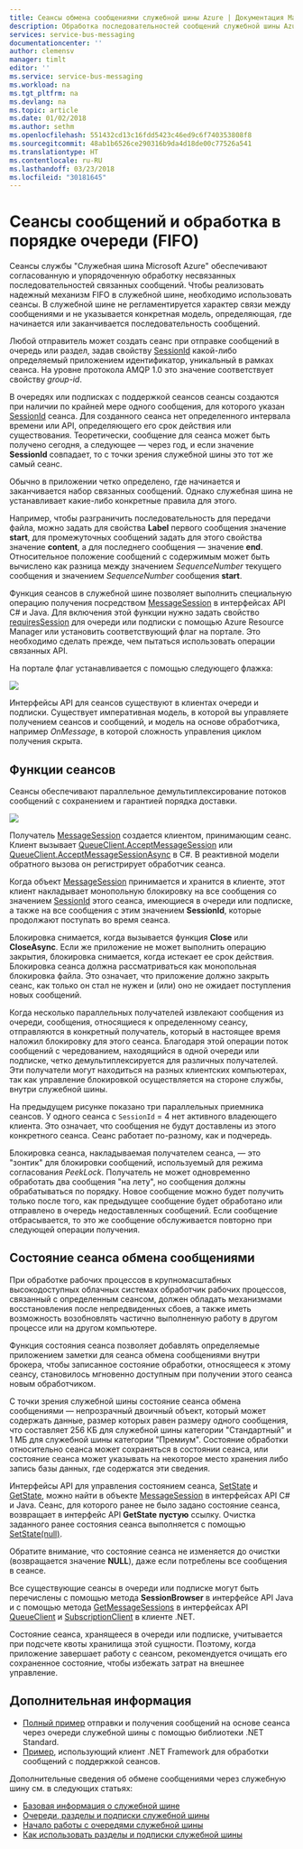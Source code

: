 ```yaml
---
title: Сеансы обмена сообщениями служебной шины Azure | Документация Майкрософт
description: Обработка последовательностей сообщений служебной шины Azure с помощью сеансов.
services: service-bus-messaging
documentationcenter: ''
author: clemensv
manager: timlt
editor: ''
ms.service: service-bus-messaging
ms.workload: na
ms.tgt_pltfrm: na
ms.devlang: na
ms.topic: article
ms.date: 01/02/2018
ms.author: sethm
ms.openlocfilehash: 551432cd13c16fdd5423c46ed9c6f740353808f8
ms.sourcegitcommit: 48ab1b6526ce290316b9da4d18de00c77526a541
ms.translationtype: HT
ms.contentlocale: ru-RU
ms.lasthandoff: 03/23/2018
ms.locfileid: "30181645"
---
```

# <a name="message-sessions-first-in-first-out-fifo"></a>Сеансы сообщений и обработка в порядке очереди (FIFO) 

Сеансы службы "Служебная шина Microsoft Azure" обеспечивают согласованную и упорядоченную обработку несвязанных последовательностей связанных сообщений. Чтобы реализовать надежный механизм FIFO в служебной шине, необходимо использовать сеансы. В служебной шине не регламентируется характер связи между сообщениями и не указывается конкретная модель, определяющая, где начинается или заканчивается последовательность сообщений.

Любой отправитель может создать сеанс при отправке сообщений в очередь или раздел, задав свойству [SessionId](/dotnet/api/microsoft.azure.servicebus.message.sessionid#Microsoft_Azure_ServiceBus_Message_SessionId) какой-либо определяемый приложением идентификатор, уникальный в рамках сеанса. На уровне протокола AMQP 1.0 это значение соответствует свойству *group-id*.

В очередях или подписках с поддержкой сеансов сеансы создаются при наличии по крайней мере одного сообщения, для которого указан [SessionId](/dotnet/api/microsoft.azure.servicebus.message.sessionid#Microsoft_Azure_ServiceBus_Message_SessionId) сеанса. Для созданного сеанса нет определенного интервала времени или API, определяющего его срок действия или существования. Теоретически, сообщение для сеанса может быть получено сегодня, а следующее — через год, и если значение **SessionId** совпадает, то с точки зрения служебной шины это тот же самый сеанс.

Обычно в приложении четко определено, где начинается и заканчивается набор связанных сообщений. Однако служебная шина не устанавливает какие-либо конкретные правила для этого.

Например, чтобы разграничить последовательность для передачи файла, можно задать для свойства **Label** первого сообщения значение **start**, для промежуточных сообщений задать для этого свойства значение **content**, а для последнего сообщения — значение **end**. Относительное положение сообщений с содержимым может быть вычислено как разница между значением *SequenceNumber* текущего сообщения и значением *SequenceNumber* сообщения **start**.

Функция сеансов в служебной шине позволяет выполнить специальную операцию получения посредством [MessageSession](/dotnet/api/microsoft.servicebus.messaging.messagesession) в интерфейсах API C# и Java. Для включения этой функции нужно задать свойство [requiresSession](/azure/templates/microsoft.servicebus/namespaces/queues#property-values) для очереди или подписки с помощью Azure Resource Manager или установить соответствующий флаг на портале. Это необходимо сделать прежде, чем пытаться использовать операции связанных API.

На портале флаг устанавливается с помощью следующего флажка:

![][2]

Интерфейсы API для сеансов существуют в клиентах очереди и подписки. Существует императивная модель, в которой вы управляете получением сеансов и сообщений, и модель на основе обработчика, например *OnMessage*, в которой сложность управления циклом получения скрыта.

## <a name="session-features"></a>Функции сеансов

Сеансы обеспечивают параллельное демультиплексирование потоков сообщений с сохранением и гарантией порядка доставки.

![][1]

Получатель [MessageSession](/dotnet/api/microsoft.servicebus.messaging.messagesession) создается клиентом, принимающим сеанс. Клиент вызывает [QueueClient.AcceptMessageSession](/dotnet/api/microsoft.servicebus.messaging.queueclient.acceptmessagesession#Microsoft_ServiceBus_Messaging_QueueClient_AcceptMessageSession) или [QueueClient.AcceptMessageSessionAsync](/dotnet/api/microsoft.servicebus.messaging.queueclient.acceptmessagesessionasync#Microsoft_ServiceBus_Messaging_QueueClient_AcceptMessageSessionAsync) в C#. В реактивной модели обратного вызова он регистрирует обработчик сеанса.

Когда объект [MessageSession](/dotnet/api/microsoft.servicebus.messaging.messagesession) принимается и хранится в клиенте, этот клиент накладывает монопольную блокировку на все сообщения со значением [SessionId](/en-us/dotnet/api/microsoft.servicebus.messaging.messagesession.sessionid#Microsoft_ServiceBus_Messaging_MessageSession_SessionId) этого сеанса, имеющиеся в очереди или подписке, а также на все сообщения с этим значением **SessionId**, которые продолжают поступать во время сеанса.

Блокировка снимается, когда вызывается функция **Close** или **CloseAsync**. Если же приложение не может выполнить операцию закрытия, блокировка снимается, когда истекает ее срок действия. Блокировка сеанса должна рассматриваться как монопольная блокировка файла. Это означает, что приложение должно закрыть сеанс, как только он стал не нужен и (или) оно не ожидает поступления новых сообщений.

Когда несколько параллельных получателей извлекают сообщения из очереди, сообщения, относящиеся к определенному сеансу, отправляются в конкретный получатель, который в настоящее время наложил блокировку для этого сеанса. Благодаря этой операции поток сообщений с чередованием, находящийся в одной очереди или подписке, четко демультиплексируется для различных получателей. Эти получатели могут находиться на разных клиентских компьютерах, так как управление блокировкой осуществляется на стороне службы, внутри служебной шины.

На предыдущем рисунке показано три параллельных приемника сеансов. У одного сеанса с `SessionId` = 4 нет активного владеющего клиента. Это означает, что сообщения не будут доставлены из этого конкретного сеанса. Сеанс работает по-разному, как и подчередь.

Блокировка сеанса, накладываемая получателем сеанса, — это "зонтик" для блокировки сообщений, используемый для режима согласования *PeekLock*. Получатель не может одновременно обработать два сообщения "на лету", но сообщения должны обрабатываться по порядку. Новое сообщение можно будет получить только после того, как предыдущее сообщение будет обработано или отправлено в очередь недоставленных сообщений. Если сообщение отбрасывается, то это же сообщение обслуживается повторно при следующей операции получения.

## <a name="message-session-state"></a>Состояние сеанса обмена сообщениями

При обработке рабочих процессов в крупномасштабных высокодоступных облачных системах обработчик рабочих процессов, связанный с определенным сеансом, должен обладать механизмами восстановления после непредвиденных сбоев, а также иметь возможность возобновлять частично выполненную работу в другом процессе или на другом компьютере.

Функция состояния сеанса позволяет добавлять определяемые приложением заметки для сеанса обмена сообщениями внутри брокера, чтобы записанное состояние обработки, относящееся к этому сеансу, становилось мгновенно доступным при получении этого сеанса новым обработчиком.

С точки зрения служебной шины состояние сеанса обмена сообщениями — непрозрачный двоичный объект, который может содержать данные, размер которых равен размеру одного сообщения, что составляет 256 КБ для служебной шины категории "Стандартный" и 1 МБ для служебной шины категории "Премиум". Состояние обработки относительно сеанса может сохраняться в состоянии сеанса, или состояние сеанса может указывать на некоторое место хранения либо запись базы данных, где содержатся эти сведения.

Интерфейсы API для управления состоянием сеанса, [SetState](/dotnet/api/microsoft.servicebus.messaging.messagesession.setstate#Microsoft_ServiceBus_Messaging_MessageSession_SetState_System_IO_Stream_) и [GetState](/dotnet/api/microsoft.servicebus.messaging.messagesession.getstate#Microsoft_ServiceBus_Messaging_MessageSession_GetState), можно найти в объекте [MessageSession](/dotnet/api/microsoft.servicebus.messaging.messagesession) в интерфейсах API C# и Java. Сеанс, для которого ранее не было задано состояние сеанса, возвращает в интерфейс API **GetState** **пустую** ссылку. Очистка заданного ранее состояния сеанса выполняется с помощью [SetState(null)](/dotnet/api/microsoft.servicebus.messaging.messagesession.setstate#Microsoft_ServiceBus_Messaging_MessageSession_SetState_System_IO_Stream_).

Обратите внимание, что состояние сеанса не изменяется до очистки (возвращается значение **NULL**), даже если потреблены все сообщения в сеансе.

Все существующие сеансы в очереди или подписке могут быть перечислены с помощью метода **SessionBrowser** в интерфейсе API Java и с помощью метода [GetMessageSessions](/dotnet/api/microsoft.servicebus.messaging.queueclient.getmessagesessions#Microsoft_ServiceBus_Messaging_QueueClient_GetMessageSessions) в интерфейсах API [QueueClient](/dotnet/api/microsoft.azure.servicebus.queueclient) и [SubscriptionClient](/dotnet/api/microsoft.azure.servicebus.subscriptionclient) в клиенте .NET.

Состояние сеанса, хранящееся в очереди или подписке, учитывается при подсчете квоты хранилища этой сущности. Поэтому, когда приложение завершает работу с сеансом, рекомендуется очищать его сохраненное состояние, чтобы избежать затрат на внешнее управление.

## <a name="next-steps"></a>Дополнительная информация

- [Полный пример](https://github.com/Azure/azure-service-bus/tree/master/samples/DotNet/GettingStarted/Microsoft.Azure.ServiceBus/BasicSendReceiveUsingQueueClient) отправки и получения сообщений на основе сеанса через очереди служебной шины с помощью библиотеки .NET Standard.
- [Пример](https://github.com/Azure/azure-service-bus/tree/master/samples/DotNet/Microsoft.ServiceBus.Messaging/Sessions), использующий клиент .NET Framework для обработки сообщений с поддержкой сеансов. 

Дополнительные сведения об обмене сообщениями через служебную шину см. в следующих статьях:

* [Базовая информация о служебной шине](service-bus-fundamentals-hybrid-solutions.md)
* [Очереди, разделы и подписки служебной шины](service-bus-queues-topics-subscriptions.md)
* [Начало работы с очередями служебной шины](service-bus-dotnet-get-started-with-queues.md)
* [Как использовать разделы и подписки служебной шины](service-bus-dotnet-how-to-use-topics-subscriptions.md)

[1]: ./media/message-sessions/sessions.png
[2]: ./media/message-sessions/queue-sessions.png